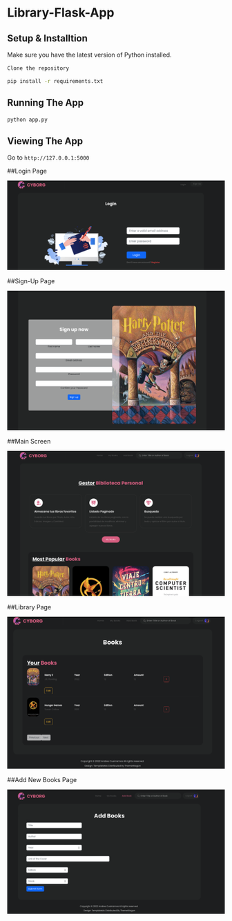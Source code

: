 # Library-Flask-App

## Setup & Installtion

Make sure you have the latest version of Python installed.

```
Clone the repository
```

```bash
pip install -r requirements.txt
```

## Running The App

```bash
python app.py
```

## Viewing The App

Go to `http://127.0.0.1:5000`



##Login Page

![Alt text](https://github.com/Andrescmm/Library-Flask-App/blob/main/img/1.png)

##Sign-Up Page


![Alt text](https://github.com/Andrescmm/Library-Flask-App/blob/main/img/2.png)


##Main Screen


![Alt text](https://github.com/Andrescmm/Library-Flask-App/blob/main/img/3.png)

##Library Page


![Alt text](https://github.com/Andrescmm/Library-Flask-App/blob/main/img/4.png)


##Add New Books Page


![Alt text](https://github.com/Andrescmm/Library-Flask-App/blob/main/img/5.png)
